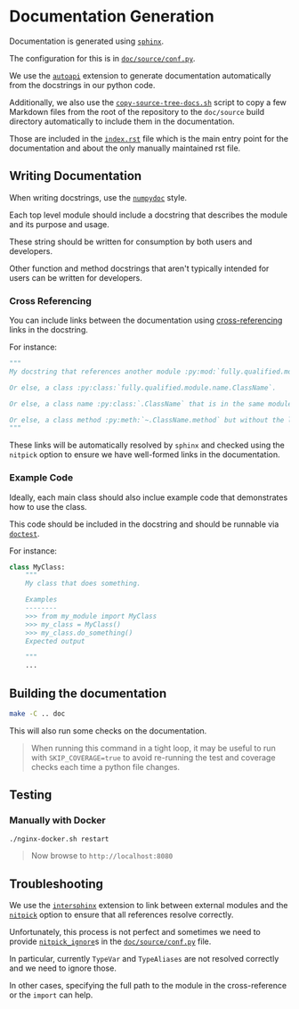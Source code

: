 # Documentation Generation

Documentation is generated using [`sphinx`](https://www.sphinx-doc.org/).

The configuration for this is in [`doc/source/conf.py`](./source/conf.py).

We use the [`autoapi`](https://sphinx-autoapi.readthedocs.io/en/latest/) extension to generate documentation automatically from the docstrings in our python code.

Additionally, we also use the [`copy-source-tree-docs.sh`](./copy-source-tree-docs.sh) script to copy a few Markdown files from the root of the repository to the `doc/source` build directory automatically to include them in the documentation.

Those are included in the [`index.rst`](./source/index.rst) file which is the main entry point for the documentation and about the only manually maintained rst file.

## Writing Documentation

When writing docstrings, use the [`numpydoc`](https://numpydoc.readthedocs.io/en/latest/format.html) style.

Each top level module should include a docstring that describes the module and its purpose and usage.

These string should be written for consumption by both users and developers.

Other function and method docstrings that aren't typically intended for users can be written for developers.

### Cross Referencing

You can include links between the documentation using [cross-referencing](https://www.sphinx-doc.org/en/master/usage/domains/python.html#python-xref-roles) links in the docstring.

For instance:

```python
"""
My docstring that references another module :py:mod:`fully.qualified.module.name`.

Or else, a class :py:class:`fully.qualified.module.name.ClassName`.

Or else, a class name :py:class:`.ClassName` that is in the same module.

Or else, a class method :py:meth:`~.ClassName.method` but without the leading class name.
"""
```

These links will be automatically resolved by `sphinx` and checked using the `nitpick` option to ensure we have well-formed links in the documentation.

### Example Code

Ideally, each main class should also inclue example code that demonstrates how to use the class.

This code should be included in the docstring and should be runnable via [`doctest`](https://docs.python.org/3/library/doctest.html).

For instance:

```python
class MyClass:
    """
    My class that does something.

    Examples
    --------
    >>> from my_module import MyClass
    >>> my_class = MyClass()
    >>> my_class.do_something()
    Expected output

    """
    ...
```

## Building the documentation

```sh
make -C .. doc
```

This will also run some checks on the documentation.

> When running this command in a tight loop, it may be useful to run with `SKIP_COVERAGE=true` to avoid re-running the test and coverage checks each time a python file changes.

## Testing

### Manually with Docker

```sh
./nginx-docker.sh restart
```

> Now browse to `http://localhost:8080`

## Troubleshooting

We use the [`intersphinx`](https://www.sphinx-doc.org/en/master/usage/extensions/intersphinx.html) extension to link between external modules and the [`nitpick`](https://www.sphinx-doc.org/en/master/usage/configuration.html#confval-nitpicky) option to ensure that all references resolve correctly.

Unfortunately, this process is not perfect and sometimes we need to provide [`nitpick_ignore`](https://www.sphinx-doc.org/en/master/usage/configuration.html#confval-nitpick_ignore)s in the [`doc/source/conf.py`](./source/conf.py) file.

In particular, currently `TypeVar` and `TypeAliases` are not resolved correctly and we need to ignore those.

In other cases, specifying the full path to the module in the cross-reference or the `import` can help.
